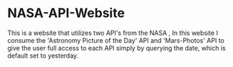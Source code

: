 # NASA-API-Website
This is a website that utilizes two API's from the NASA , In this website I consume the 'Astronomy Picture of the Day' API  and  'Mars-Photos' API to give the user full access to each API simply by querying the date, which is default set to yesterday.
